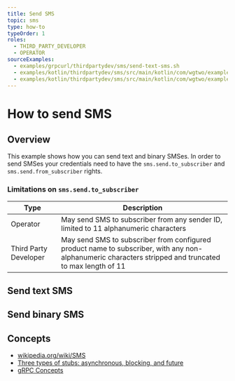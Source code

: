 ```yaml
---
title: Send SMS
topic: sms
type: how-to
typeOrder: 1
roles:
  - THIRD_PARTY_DEVELOPER
  - OPERATOR
sourceExamples:
  - examples/grpcurl/thirdpartydev/sms/send-text-sms.sh
  - examples/kotlin/thirdpartydev/sms/src/main/kotlin/com/wgtwo/examples/thirdpartydev/sms/SendTextSmsToSubscriber.kt
  - examples/kotlin/thirdpartydev/sms/src/main/kotlin/com/wgtwo/examples/thirdpartydev/sms/SendBinarySmsToSubscriber.kt
---
```


# How to send SMS

## Overview

This example shows how you can send text and binary SMSes. In order to send SMSes your credentials need to have the
`sms.send.to_subscriber` and `sms.send.from_subscriber` rights.

### Limitations on `sms.send.to_subscriber`

| Type                  | Description |
| --------------------- | ----------|
| Operator              | May send SMS to subscriber from any sender ID, limited to 11 alphanumeric characters |
| Third Party Developer | May send SMS to subscriber from configured product name to subscriber, with any non-alphanumeric characters stripped and truncated to max length of 11 |

## Send text SMS

<CodeSnippet
  :grpcurl="$page.doc.sourceExamples[0]"
  :kotlinDeps="['sms-grpc', 'utils-grpc']"
  :kotlin="$sourceExamplesMap['examples/kotlin/thirdpartydev/sms/src/main/kotlin/com/wgtwo/examples/thirdpartydev/sms/SendTextSmsToSubscriber.kt']"
  />

## Send binary SMS

<CodeSnippet
  :kotlinDeps="['sms-grpc', 'utils-grpc']"
  :kotlin="$page.doc.sourceExamples[2]"
  />

## Concepts
* [wikipedia.org/wiki/SMS](https://en.wikipedia.org/wiki/SMS)
* [Three types of stubs: asynchronous, blocking, and future](https://grpc.io/docs/reference/java/generated-code/)
* [gRPC Concepts](https://grpc.io/docs/guides/concepts/)
